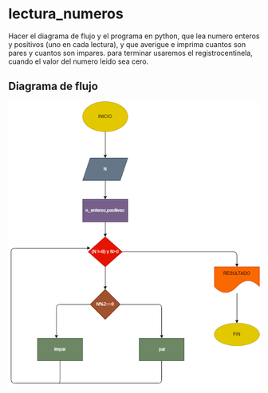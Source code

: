 # lectura_numeros
Hacer el diagrama de flujo y el programa en python, que lea numero enteros y positivos (uno en cada lectura), y que averigue e imprima cuantos son pares y cuantos son impares. para terminar usaremos el registrocentinela, cuando el valor del numero leido sea cero.

## Diagrama de flujo
![Diagrama de flujo](diagrama.png "Diagrama de flujo")
